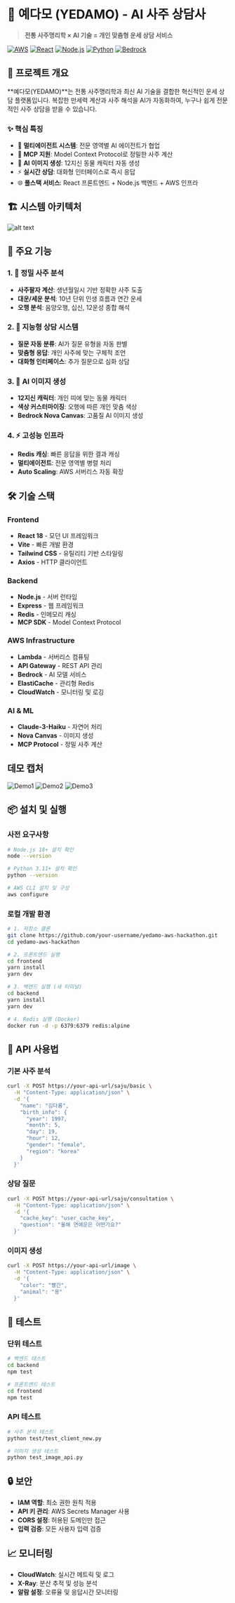 # 🔮 예다모 (YEDAMO) - AI 사주 상담사

> **전통 사주명리학 × AI 기술 = 개인 맞춤형 운세 상담 서비스**

[![AWS](https://img.shields.io/badge/AWS-FF9900?style=flat&logo=amazon-aws&logoColor=white)](https://aws.amazon.com/)
[![React](https://img.shields.io/badge/React-61DAFB?style=flat&logo=react&logoColor=black)](https://reactjs.org/)
[![Node.js](https://img.shields.io/badge/Node.js-339933?style=flat&logo=node.js&logoColor=white)](https://nodejs.org/)
[![Python](https://img.shields.io/badge/Python-3776AB?style=flat&logo=python&logoColor=white)](https://python.org/)
[![Bedrock](https://img.shields.io/badge/Amazon_Bedrock-FF9900?style=flat&logo=amazon-aws&logoColor=white)](https://aws.amazon.com/bedrock/)

## 📖 프로젝트 개요

**예다모(YEDAMO)**는 전통 사주명리학과 최신 AI 기술을 결합한 혁신적인 운세 상담 플랫폼입니다. 복잡한 만세력 계산과 사주 해석을 AI가 자동화하여, 누구나 쉽게 전문적인 사주 상담을 받을 수 있습니다.

### ✨ 핵심 특징
- 🤖 **멀티에이전트 시스템**: 전문 영역별 AI 에이전트가 협업
- 🔧 **MCP 지원**: Model Context Protocol로 정밀한 사주 계산
- 🎨 **AI 이미지 생성**: 12지신 동물 캐릭터 자동 생성
- ⚡ **실시간 상담**: 대화형 인터페이스로 즉시 응답
- 🌐 **풀스택 서비스**: React 프론트엔드 + Node.js 백엔드 + AWS 인프라

## 🏗️ 시스템 아키텍처

![alt text](achi.png)

## 🚀 주요 기능

### 1. 🎯 정밀 사주 분석
- **사주팔자 계산**: 생년월일시 기반 정확한 사주 도출
- **대운/세운 분석**: 10년 단위 인생 흐름과 연간 운세
- **오행 분석**: 음양오행, 십신, 12운성 종합 해석

### 2. 🤖 지능형 상담 시스템
- **질문 자동 분류**: AI가 질문 유형을 자동 판별
- **맞춤형 응답**: 개인 사주에 맞는 구체적 조언
- **대화형 인터페이스**: 추가 질문으로 심화 상담

### 3. 🎨 AI 이미지 생성
- **12지신 캐릭터**: 개인 띠에 맞는 동물 캐릭터
- **색상 커스터마이징**: 오행에 따른 개인 맞춤 색상
- **Bedrock Nova Canvas**: 고품질 AI 이미지 생성

### 4. ⚡ 고성능 인프라
- **Redis 캐싱**: 빠른 응답을 위한 결과 캐싱
- **멀티에이전트**: 전문 영역별 병렬 처리
- **Auto Scaling**: AWS 서버리스 자동 확장

## 🛠️ 기술 스택

### Frontend
- **React 18** - 모던 UI 프레임워크
- **Vite** - 빠른 개발 환경
- **Tailwind CSS** - 유틸리티 기반 스타일링
- **Axios** - HTTP 클라이언트

### Backend
- **Node.js** - 서버 런타임
- **Express** - 웹 프레임워크
- **Redis** - 인메모리 캐싱
- **MCP SDK** - Model Context Protocol

### AWS Infrastructure
- **Lambda** - 서버리스 컴퓨팅
- **API Gateway** - REST API 관리
- **Bedrock** - AI 모델 서비스
- **ElastiCache** - 관리형 Redis
- **CloudWatch** - 모니터링 및 로깅

### AI & ML
- **Claude-3-Haiku** - 자연어 처리
- **Nova Canvas** - 이미지 생성
- **MCP Protocol** - 정밀 사주 계산

## 데모 캡처

![Demo1](1.png)
![Demo2](2.png)
![Demo3](3.png)


## 📦 설치 및 실행

### 사전 요구사항
```bash
# Node.js 18+ 설치 확인
node --version

# Python 3.11+ 설치 확인
python --version

# AWS CLI 설치 및 구성
aws configure
```

### 로컬 개발 환경
```bash
# 1. 저장소 클론
git clone https://github.com/your-username/yedamo-aws-hackathon.git
cd yedamo-aws-hackathon

# 2. 프론트엔드 실행
cd frontend
yarn install
yarn dev

# 3. 백엔드 실행 (새 터미널)
cd backend
yarn install
yarn dev

# 4. Redis 실행 (Docker)
docker run -d -p 6379:6379 redis:alpine
```

## 🔧 API 사용법

### 기본 사주 분석
```bash
curl -X POST https://your-api-url/saju/basic \
  -H "Content-Type: application/json" \
  -d '{
    "name": "김다롬",
    "birth_info": {
      "year": 1997,
      "month": 5,
      "day": 19,
      "hour": 12,
      "gender": "female",
      "region": "korea"
    }
  }'
```

### 상담 질문
```bash
curl -X POST https://your-api-url/saju/consultation \
  -H "Content-Type: application/json" \
  -d '{
    "cache_key": "user_cache_key",
    "question": "올해 연애운은 어떤가요?"
  }'
```

### 이미지 생성
```bash
curl -X POST https://your-api-url/image \
  -H "Content-Type: application/json" \
  -d '{
    "color": "빨간",
    "animal": "용"
  }'
```

## 🧪 테스트

### 단위 테스트
```bash
# 백엔드 테스트
cd backend
npm test

# 프론트엔드 테스트
cd frontend
npm test
```

### API 테스트
```bash
# 사주 분석 테스트
python test/test_client_new.py

# 이미지 생성 테스트
python test_image_api.py
```

## 🔒 보안

- **IAM 역할**: 최소 권한 원칙 적용
- **API 키 관리**: AWS Secrets Manager 사용
- **CORS 설정**: 허용된 도메인만 접근
- **입력 검증**: 모든 사용자 입력 검증

## 📈 모니터링

- **CloudWatch**: 실시간 메트릭 및 로그
- **X-Ray**: 분산 추적 및 성능 분석
- **알람 설정**: 오류율 및 응답시간 모니터링
